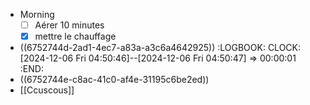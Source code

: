 - Morning
  * [ ] Aérer 10 minutes
  * [x] mettre le chauffage
- ((6752744d-2ad1-4ec7-a83a-a3c6a4642925))
  :LOGBOOK:
  CLOCK: [2024-12-06 Fri 04:50:46]--[2024-12-06 Fri 04:50:47] =>  00:00:01
  :END:
- ((6752744e-c8ac-41c0-af4e-31195c6be2ed))
- [[Ccuscous]]